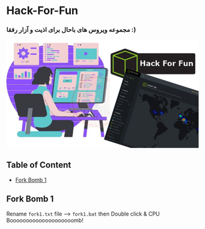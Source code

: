 # Hack-For-Fun
### مجموعه ویروس های باحال برای اذیت و آزار رفقا :)  

![img](https://github.com/saber-khakbiz/Hack-For-Fun/blob/main/img/img/HTB-Hack-the-box.png)


## Table of Content
* [Fork Bomb 1](#fork-bomb-tiny)



## Fork Bomb 1

Rename `fork1.txt` file --> `fork1.bat` then
Double click & CPU Boooooooooooooooooooomb!
